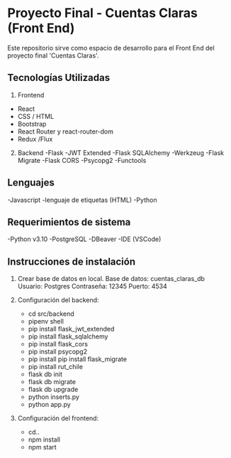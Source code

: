 # Proyecto Final - Cuentas Claras (Front End)

Este repositorio sirve como espacio de desarrollo para el Front End del proyecto final 'Cuentas Claras'.

## Tecnologías Utilizadas
1. Frontend
- React
- CSS / HTML
- Bootstrap
- React Router y react-router-dom
- Redux /Flux

2. Backend
-Flask
-JWT Extended
-Flask SQLAlchemy
-Werkzeug
-Flask Migrate
-Flask CORS
-Psycopg2
-Functools

## Lenguajes
-Javascript
-lenguaje de etiquetas (HTML)
-Python

## Requerimientos de sistema
-Python v3.10
-PostgreSQL 
-DBeaver
-IDE (VSCode)

## Instrucciones de instalación
1. Crear base de datos en local.
   Base de datos: cuentas_claras_db
   Usuario: Postgres
   Contraseña: 12345
   Puerto: 4534
2. Configuración del backend:
   -  cd src/backend
   - pipenv shell
   - pip install flask_jwt_extended
   - pip install flask_sqlalchemy
   - pip install flask_cors
   - pip install psycopg2
   - pip install pip install flask_migrate
   - pip install rut_chile
   - flask db init
   - flask db migrate
   - flask db upgrade
   - python inserts.py
   - python app.py

3. Configuración del frontend:
   - cd..
   - npm install
   - npm start  
